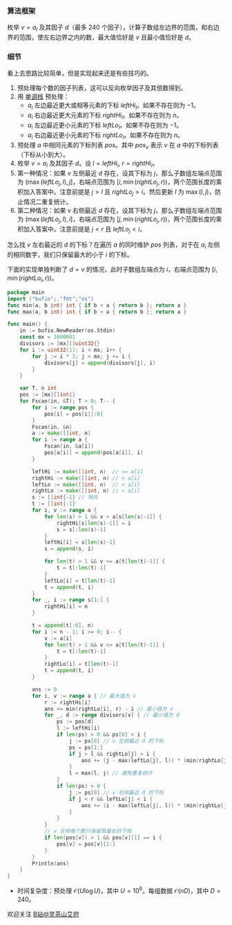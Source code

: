 ### 算法框架

枚举 $v=a_i$ 及其因子 $d$（最多 $240$ 个因子），计算子数组左边界的范围，和右边界的范围，使左右边界之内的数，最大值恰好是 $v$ 且最小值恰好是 $d$。

### 细节

看上去思路比较简单，但是实现起来还是有些技巧的。

1. 预处理每个数的因子列表，这可以反向枚举因子及其倍数得到。
2. 用 [单调栈](https://www.bilibili.com/video/BV1VN411J7S7/) 预处理：
   - $a_i$ 左边最近更大或相等元素的下标 $\textit{leftHi}_i$。如果不存在则为 $-1$。
   - $a_i$ 右边最近更大元素的下标 $\textit{rightHi}_i$。如果不存在则为 $n$。
   - $a_i$ 左边最近更小元素的下标 $\textit{leftLo}_i$。如果不存在则为 $-1$。
   - $a_i$ 右边最近更小元素的下标 $\textit{rightLo}_i$。如果不存在则为 $n$。
3. 预处理 $a$ 中相同元素的下标列表 $\textit{pos}$。其中 $\textit{pos}_v$ 表示 $v$ 在 $a$ 中的下标列表（下标从小到大）。
4. 枚举 $v=a_i$ 及其因子 $d$。设 $l=\textit{leftHi}_i,\ r=\textit{rightHi}_i$。
5. 第一种情况：如果 $v$ 左侧最近 $d$ 存在，设其下标为 $j$，那么子数组左端点范围为 $(\max(\textit{leftLo}_j, l), j]$，右端点范围为 $[i, \min(\textit{rightLo}_j, r))$，两个范围长度的乘积加入答案中。注意前提是 $j > l$ 且 $\textit{rightLo}_j > i$。然后更新 $l$ 为 $\max(l,j)$，防止情况二重复统计。
6. 第二种情况：如果 $v$ 右侧最近 $d$ 存在，设其下标为 $j$，那么子数组左端点范围为 $(\max(\textit{leftLo}_j, l), i]$，右端点范围为 $[j, \min(\textit{rightLo}_j, r))$，两个范围长度的乘积加入答案中。注意前提是 $j < r$ 且 $\textit{leftLo}_j < i$。

怎么找 $v$ 左右最近的 $d$ 的下标？在遍历 $a$ 的同时维护 $\textit{pos}$ 列表，对于在 $a_i$ 左侧的相同数字，我们只保留最大的小于 $i$ 的下标。

下面的实现单独判断了 $d=v$ 的情况，此时子数组左端点为 $i$，右端点范围为 $[i, \min(\textit{rightLo}_i, r))$。

```go
package main
import ("bufio";."fmt";"os")
func min(a, b int) int { if b < a { return b }; return a }
func max(a, b int) int { if b > a { return b }; return a }

func main() {
	in := bufio.NewReader(os.Stdin)
	const mx = 1000001
	divisors := [mx][]uint32{}
	for i := uint32(1); i < mx; i++ {
		for j := i * 2; j < mx; j += i {
			divisors[j] = append(divisors[j], i)
		}
	}

	var T, n int
	pos := [mx][]int{}
	for Fscan(in, &T); T > 0; T-- {
		for i := range pos {
			pos[i] = pos[i][:0]
		}
		Fscan(in, &n)
		a := make([]int, n)
		for i := range a {
			Fscan(in, &a[i])
			pos[a[i]] = append(pos[a[i]], i)
		}

		leftHi := make([]int, n)  // >= a[i]
		rightHi := make([]int, n) // > a[i]
		leftLo := make([]int, n)  // < a[i]
		rightLo := make([]int, n) // < a[i]
		s := []int{-1} // 哨兵
		t := []int{-1}
		for i, v := range a {
			for len(s) > 1 && v > a[s[len(s)-1]] {
				rightHi[s[len(s)-1]] = i
				s = s[:len(s)-1]
			}
			leftHi[i] = s[len(s)-1]
			s = append(s, i)

			for len(t) > 1 && v <= a[t[len(t)-1]] {
				t = t[:len(t)-1]
			}
			leftLo[i] = t[len(t)-1]
			t = append(t, i)
		}
		for _, i := range s[1:] {
			rightHi[i] = n
		}

		t = append(t[:0], n)
		for i := n - 1; i >= 0; i-- {
			v := a[i]
			for len(t) > 1 && v <= a[t[len(t)-1]] {
				t = t[:len(t)-1]
			}
			rightLo[i] = t[len(t)-1]
			t = append(t, i)
		}

		ans := 0
		for i, v := range a { // 最大值为 v
			r := rightHi[i]
			ans += min(rightLo[i], r) - i // 最小值为 v
			for _, d := range divisors[v] { // 最小值为 d
				ps := pos[d]
				l := leftHi[i]
				if len(ps) > 0 && ps[0] < i {
					j := ps[0] // v 左侧最近 d 的下标
					ps = ps[1:]
					if j > l && rightLo[j] > i {
						ans += (j - max(leftLo[j], l)) * (min(rightLo[j], r) - i)
					}
					l = max(l, j) // 避免重复统计
				}
				if len(ps) > 0 {
					j := ps[0] // v 右侧最近 d 的下标
					if j < r && leftLo[j] < i {
						ans += (i - max(leftLo[j], l)) * (min(rightLo[j], r) - j)
					}
				}
			}
			// v 左侧每个数只保留其最右的下标
			if len(pos[v]) > 1 && pos[v][1] == i {
				pos[v] = pos[v][1:]
			}
		}
		Println(ans)
	}
}
```

- 时间复杂度：预处理 $\mathcal{O}(U\log U)$，其中 $U=10^6$。每组数据 $\mathcal{O}(nD)$，其中 $D=240$。

欢迎关注 [B站@灵茶山艾府](https://space.bilibili.com/206214)
